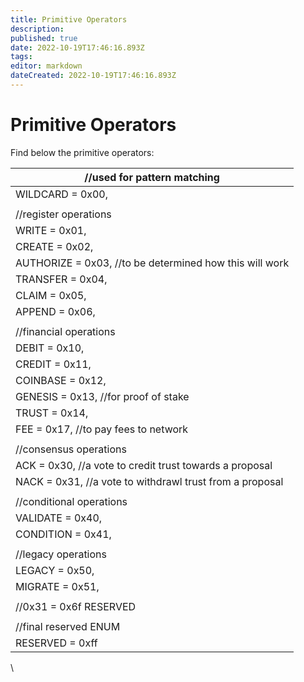 ```yaml
---
title: Primitive Operators
description: 
published: true
date: 2022-10-19T17:46:16.893Z
tags: 
editor: markdown
dateCreated: 2022-10-19T17:46:16.893Z
---
```


# Primitive Operators

Find below the primitive operators:

| //used for pattern matching                              |
| -------------------------------------------------------- |
| WILDCARD = 0x00,                                         |
|                                                          |
| //register operations                                    |
| WRITE = 0x01,                                            |
| CREATE = 0x02,                                           |
| AUTHORIZE = 0x03, //to be determined how this will work  |
| TRANSFER = 0x04,                                         |
| CLAIM = 0x05,                                            |
| APPEND = 0x06,                                           |
|                                                          |
| //financial operations                                   |
| DEBIT = 0x10,                                            |
| CREDIT = 0x11,                                           |
| COINBASE = 0x12,                                         |
| GENESIS = 0x13, //for proof of stake                     |
| TRUST = 0x14,                                            |
| FEE = 0x17, //to pay fees to network                     |
|                                                          |
| //consensus operations                                   |
| ACK = 0x30, //a vote to credit trust towards a proposal  |
| NACK = 0x31, //a vote to withdrawl trust from a proposal |
|                                                          |
| //conditional operations                                 |
| VALIDATE = 0x40,                                         |
| CONDITION = 0x41,                                        |
|                                                          |
| //legacy operations                                      |
| LEGACY = 0x50,                                           |
| MIGRATE = 0x51,                                          |
|                                                          |
| //0x31 = 0x6f RESERVED                                   |
|                                                          |
| //final reserved ENUM                                    |
| RESERVED = 0xff                                          |

\